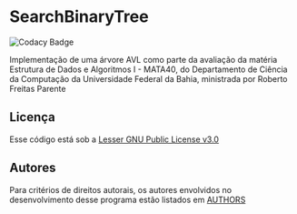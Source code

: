 # SearchBinaryTree

![Codacy Badge](https://api.codacy.com/project/badge/Grade/ad1d09680f054a9b90c58bd54e7115f4)

Implementação de uma árvore AVL como parte da avaliação da matéria Estrutura de Dados e Algoritmos I - MATA40, do Departamento de Ciência da Computação da Universidade Federal da Bahia, ministrada por Roberto Freitas Parente

## Licença 
Esse código está sob a [Lesser GNU Public License v3.0](LICENSE)

## Autores
Para critérios de direitos autorais, os autores envolvidos no desenvolvimento desse programa estão listados em [AUTHORS](AUTHORS)
